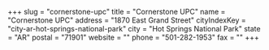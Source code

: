 +++
slug = "cornerstone-upc"
title = "Cornerstone UPC"
name = "Cornerstone UPC"
address = "1870 East Grand Street"
cityIndexKey = "city-ar-hot-springs-national-park"
city = "Hot Springs National Park"
state = "AR"
postal = "71901"
website = ""
phone = "501-282-1953"
fax = ""
+++
